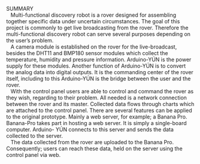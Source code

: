 SUMMARY<br>
&nbsp;&nbsp;&nbsp;Multi-functional discovery robot is a rover designed for assembling together specific data under uncertain circumstances. The goal of this project is commonly to get live broadcasting from the rover. Therefore the multi-functional discovery robot can serve several purposes depending on the user’s problem.<br>
&nbsp;&nbsp;&nbsp;A camera module is established on the rover for the live-broadcast, besides the DHT11 and BMP180 sensor modules which collect the temperature, humidity and pressure information. Arduino-YÚN is the power supply for these modules. Another function of Arduino-YÚN is to convert the analog data into digital outputs. It is the commanding center of the rover itself, including to this Arduino-YÚN is the bridge between the user and the rover.<br>
&nbsp;&nbsp;&nbsp;With the control panel users are able to control and command the rover as they wish, regarding to their problem. All needed is a network connection between the rover and its master. Collected data flows through charts which are attached to the control panel. There are several features can be applied to the original prototype. Mainly a web server, for example; a Banana Pro. Banana-Pro takes part in hosting a web server. It is simply a single-board computer. Arduino- YÚN connects to this server and sends the data collected to the server.<br>
&nbsp;&nbsp;&nbsp;The data collected from the rover are uploaded to the Banana Pro. Consequently; users can reach these data, held on the server using the control panel via web.<br>
